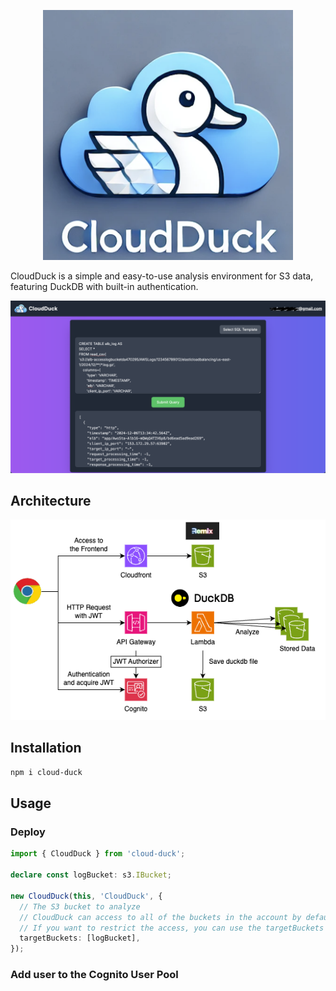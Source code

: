 <p align="center">
  <img src="src/frontend/public/icon.png" alt="CloudDuck Icon" style="max-width: 400px; max-height: 400px;" />
</p>

CloudDuck is a simple and easy-to-use analysis environment for S3 data, featuring DuckDB with built-in authentication.

<p align="center">
  <img src="images/duckdb-image.png" alt="CloudDuck Display Image" />
</p>

## Architecture

![Architecture](images/architecture.png)

## Installation

```bash
npm i cloud-duck
```

## Usage

### Deploy

```typescript
import { CloudDuck } from 'cloud-duck';

declare const logBucket: s3.IBucket;

new CloudDuck(this, 'CloudDuck', {
  // The S3 bucket to analyze
  // CloudDuck can access to all of the buckets in the account by default.
  // If you want to restrict the access, you can use the targetBuckets property.
  targetBuckets: [logBucket],
});
```

### Add user to the Cognito User Pool


